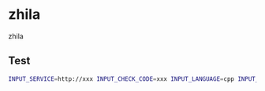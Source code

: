# zhila
zhila

## Test
```bash
INPUT_SERVICE=http://xxx INPUT_CHECK_CODE=xxx INPUT_LANGUAGE=cpp INPUT_FILES_PATH=test/files_path.txt INPUT_FAIL_ON_WARNINGS=true python3 ./src/main.py
```

